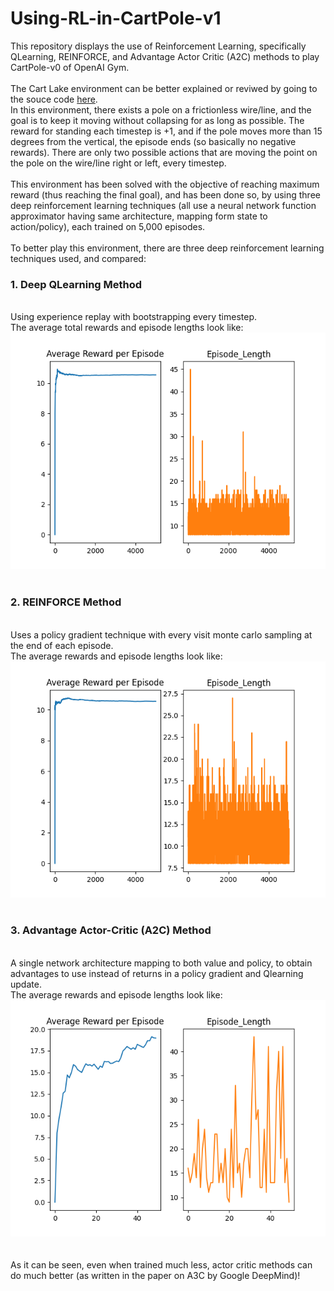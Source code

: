 # Using-RL-in-CartPole-v1
This repository displays the use of Reinforcement Learning, specifically QLearning, REINFORCE, and Advantage Actor Critic (A2C) methods to play CartPole-v0 of OpenAI Gym. 
<br>
<br>
The Cart Lake environment can be better explained or reviwed by going to the souce code <a href="https://github.com/openai/gym/blob/master/gym/envs/classic_control/cartpole.py">here</a>.
<br>In this environment, there exists a pole on a frictionless wire/line, and the goal is to keep it moving without collapsing for as long as possible. The reward for standing each timestep is +1, and if the pole moves more than 15 degrees from the vertical, the episode ends (so basically no negative rewards). There are only two possible actions that are moving the point on the pole on the wire/line right or left, every timestep.
<br>
<br>
This environment has been solved with the objective of reaching maximum reward (thus reaching the final goal), and has been done so, by using three deep reinforcement learning techniques (all use a neural network function approximator having same architecture, mapping form state to action/policy), each trained on 5,000 episodes.
<br>
<br>
To better play this environment, there are three deep reinforcement learning techniques used, and compared:
<br>
<h3>1. Deep QLearning Method</h2>
<br>Using experience replay with bootstrapping every timestep.
<br>The average total rewards and episode lengths look like:
<br><center><img src="qlearning.png"></center>
<br>
<h3>2. REINFORCE Method</h2>
<br>Uses a policy gradient technique with every visit monte carlo sampling at the end of each episode.
<br>The average rewards and episode lengths look like:
<br><center><img src="reinforce.png"></center>
<br>
<h3>3. Advantage Actor-Critic (A2C) Method</h2>
<br> A single network architecture mapping to both value and policy, to obtain advantages to use instead of returns in a policy gradient and Qlearning update.
<br>The average rewards and episode lengths look like:
<br><center><img src="actor_critic.png"></center>
<br>
<br>
As it can be seen, even when trained much less, actor critic methods can do much better (as written in the paper on A3C by Google DeepMind)!
